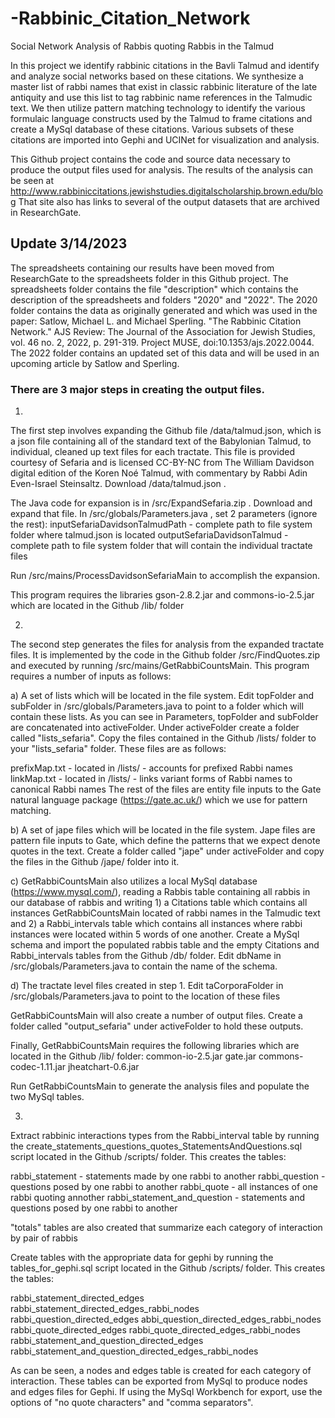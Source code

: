 # -Rabbinic_Citation_Network
Social Network Analysis of Rabbis quoting Rabbis in the Talmud

In this project we identify rabbinic citations in the Bavli Talmud and identify and analyze social networks based on these citations.  We synthesize a master list of rabbi names that exist in classic rabbinic literature of the late antiquity and use this list to tag rabbinic name references in the Talmudic text.  We then utilize  pattern matching technology to identify the various formulaic language constructs used by the Talmud to frame citations and create a MySql database of these citations.  Various subsets of these citations are imported into Gephi and UCINet for visualization and analysis.

This Github project contains the code and source data necessary to produce the output files used for analysis.  The results of the analysis can be seen at http://www.rabbiniccitations.jewishstudies.digitalscholarship.brown.edu/blog  That site also has links to several of the output datasets that are archived in ResearchGate.

## Update 3/14/2023

The spreadsheets containing our results have been moved from ResearchGate to the spreadsheets folder in this Github project.  The spreadsheets folder contains the file "description" which contains the description of the spreadsheets and folders "2020" and "2022".  The 2020 folder contains the data as originally generated and which was used in the paper:
Satlow, Michael L. and Michael Sperling. "The Rabbinic Citation Network." AJS Review: The Journal of the Association for Jewish Studies, vol. 46 no. 2, 2022, p. 291-319. Project MUSE, doi:10.1353/ajs.2022.0044.
The 2022 folder contains an updated set of this data and will be used in an upcoming article by Satlow and Sperling.

### There are 3 major steps in creating the output files.

1.

The first step involves expanding the Github file /data/talmud.json, which is a json file containing all of the standard text of the Babylonian Talmud, to individual, cleaned up text files for each tractate.  This file is provided courtesy of Sefaria and is licensed CC-BY-NC from The William Davidson digital edition of the Koren Noé Talmud, with commentary by Rabbi Adin Even-Israel Steinsaltz.  Download /data/talmud.json .

The Java code for expansion is in /src/ExpandSefaria.zip .  Download and expand that file.  In /src/globals/Parameters.java , set 2 parameters (ignore the rest):
inputSefariaDavidsonTalmudPath - complete path to file system folder where talmud.json is located
outputSefariaDavidsonTalmud - complete path to file system folder that will contain the individual tractate files

Run /src/mains/ProcessDavidsonSefariaMain to accomplish the expansion.

This program requires the libraries gson-2.8.2.jar and commons-io-2.5.jar which are located in the Github /lib/ folder

2.

The second step generates the files for analysis from the expanded tractate files.  It is implemented by the code in the Github folder /src/FindQuotes.zip and executed by running /src/mains/GetRabbiCountsMain. This program requires a number of inputs as follows:

a) A set of lists which will be located in the file system.  Edit topFolder and subFolder in /src/globals/Parameters.java to point to a folder which will contain these lists. As you can see in Parameters, topFolder and subFolder are concatenated into activeFolder.  Under activeFolder create a folder called "lists_sefaria". Copy the files contained in the Github /lists/ folder to your "lists_sefaria" folder.  These files are as follows:

prefixMap.txt - located in /lists/ - accounts for prefixed Rabbi names
linkMap.txt - located in /lists/ - links variant forms of Rabbi names to canonical Rabbi names
The rest of the files are entity file inputs to the Gate natural language package (https://gate.ac.uk/) which we use for pattern matching. 

b) A set of jape files which will be located in the file system. Jape files are pattern file inputs to Gate, which define the patterns that we expect denote quotes in the text.  Create a folder called "jape" under activeFolder and copy the files in the Github /jape/ folder into it.

c) GetRabbiCountsMain also utilizes a local MySql database (https://www.mysql.com/), reading a Rabbis table containing all rabbis in our database of rabbis and writing 1) a Citations table which contains all instances GetRabbiCountsMain located of rabbi names in the Talmudic text and 2) a Rabbi_intervals table which contains all instances where rabbi instances were located within 5 words of one another.  Create a MySql schema and import the populated rabbis table and the empty Citations and Rabbi_intervals tables from the Github /db/ folder.  Edit dbName in /src/globals/Parameters.java to contain the name of the schema.

d) The tractate level files created in step 1.  Edit taCorporaFolder in /src/globals/Parameters.java to point to the location of these files

GetRabbiCountsMain will also create a number of output files.  Create a folder called "output_sefaria" under activeFolder to hold these outputs. 

Finally, GetRabbiCountsMain requires the following libraries which are located in the Github /lib/ folder:
common-io-2.5.jar
gate.jar
commons-codec-1.11.jar
jheatchart-0.6.jar

Run GetRabbiCountsMain to generate the analysis files and populate the two MySql tables.

3.

Extract rabbinic interactions types from the Rabbi_interval table by running the create_statements_questions_quotes_StatementsAndQuestions.sql script located in the Github /scripts/ folder.  This creates the tables:

rabbi_statement - statements made by one rabbi to another
rabbi_question - questions posed by one rabbi to another
rabbi_quote - all instances of one rabbi quoting annother
rabbi_statement_and_question - statements and questions posed by one rabbi to another

"totals" tables are also created that summarize each category of interaction by pair of rabbis

Create tables with the appropriate data for gephi by running the tables_for_gephi.sql script located in the Github /scripts/ folder.  This creates the tables:

rabbi_statement_directed_edges
rabbi_statement_directed_edges_rabbi_nodes
rabbi_question_directed_edges
abbi_question_directed_edges_rabbi_nodes
rabbi_quote_directed_edges
rabbi_quote_directed_edges_rabbi_nodes
rabbi_statement_and_question_directed_edges
rabbi_statement_and_question_directed_edges_rabbi_nodes

As can be seen, a nodes and edges table is created for each category of interaction. These tables can be exported from MySql to produce nodes and edges files for Gephi.  If using the MySql Workbench for export, use the options of "no quote characters" and "comma separators".











